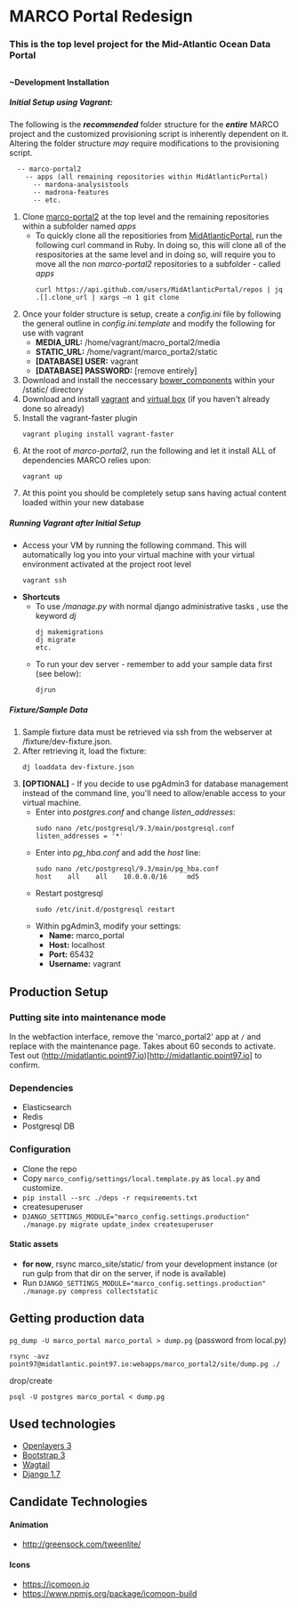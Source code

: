 # MARCO Portal Redesign

### This is the top level project for the Mid-Atlantic Ocean Data Portal
##
#### ~Development Installation

##### Initial Setup using Vagrant:
The following is the **_recommended_** folder structure for the **_entire_** MARCO project and the customized provisioning script is inherently dependent on it. Altering the folder structure *may* require modifications to the provisioning script.

```
  -- marco-portal2
    -- apps (all remaining repositories within MidAtlanticPortal) 
      -- mardona-analysistools
      -- madrona-features
      -- etc.
```

 1. Clone [marco-portal2](https://github.com/MidAtlanticPortal/marco-portal2.git) at the top level and the remaining repositories within a subfolder named *apps*
    * To quickly clone all the repositiories from [MidAtlanticPortal](https://github.com/MidAtlanticPortal), run the following curl command in Ruby. In doing so, this will clone all of the respositories at the same level and in doing so, will require you to move all the non *marco-portal2* repositories to a subfolder - called *apps*
      ```
      curl https://api.github.com/users/MidAtlanticPortal/repos | jq .[].clone_url | xargs –n 1 git clone
      ```
2. Once your folder structure is setup, create a *config.ini* file by following the general outline in *config.ini.template* and modify the following for use with vagrant
    * **MEDIA_URL:** /home/vagrant/macro_portal2/media
    * **STATIC_URL:** /home/vagrant/marco_porta2/static
    * **[DATABASE] USER:** vagrant
    * **[DATABASE] PASSWORD:** [remove entirely]
3. Download and install the neccessary [bower_components](http://portal.midatlanticocean.org/static/bower_components.tar.gz) within your /static/ directory
4. Download and install [vagrant](https://www.vagrantup.com/downloads.html) and [virtual box](https://www.virtualbox.org/wiki/Downloads) (if you haven't already done so already)
5. Install the vagrant-faster plugin
   ```
   vagrant pluging install vagrant-faster
   ```
6. At the root of *marco-portal2*, run the following and let it install ALL of dependencies MARCO relies upon:
    ```
    vagrant up
    ```
7. At this point you should be completely setup sans having actual content loaded within your new database

##### Running Vagrant after Initial Setup
* Access your VM by running the following command. This will automatically log you into your virtual machine with your virtual environment activated at the project root level
   ```
   vagrant ssh
   ```
* **Shortcuts**
  * To use */manage.py* with normal django administrative tasks , use the keyword *dj* 
     ```
     dj makemigrations
     dj migrate
     etc.
     ```
  * To run your dev server - remember to add your sample data first (see below):
    ```
    djrun
    ```

##### Fixture/Sample Data
1. Sample fixture data must be retrieved via ssh from the webserver at /fixture/dev-fixture.json.
2. After retrieving it, load the fixture:
   ```
   dj loaddata dev-fixture.json
   ```
3. **[OPTIONAL]** - If you decide to use pgAdmin3 for database management instead of the command line, you'll need to allow/enable access to your virtual machine.
    * Enter into *postgres.conf* and change *listen_addresses*:
      ```
      sudo nano /etc/postgresql/9.3/main/postgresql.conf
      listen_addresses = '*'
      ```
   * Enter into *pg_hba.conf* and add the *host* line:
       ```
       sudo nano /etc/postgresql/9.3/main/pg_hba.conf 
       host    all    all    10.0.0.0/16     md5
       ```
   * Restart postgresql
     ```
     sudo /etc/init.d/postgresql restart
     ```
   * Within pgAdmin3, modify your settings:
     *  **Name:** marco_portal
     *  **Host:** localhost
     *  **Port:** 65432
     *  **Username:** vagrant
     
## Production Setup


### Putting site into maintenance mode

In the webfaction interface, remove the 'marco_portal2' app at `/` and replace 
with the maintenance page. Takes about 60 seconds to activate. Test out (http://midatlantic.point97.io)[http://midatlantic.point97.io]
to confirm. 

### Dependencies

 - Elasticsearch
 - Redis
 - Postgresql DB

### Configuration

 - Clone the repo
 - Copy `marco_config/settings/local.template.py` as `local.py` and customize.
 - `pip install --src ./deps -r requirements.txt`
 - createsuperuser
 - `DJANGO_SETTINGS_MODULE="marco_config.settings.production" ./manage.py migrate update_index createsuperuser`

#### Static assets

 - **for now**, rsync marco_site/static/ from your development instance (or run gulp from that dir on the server, if node is available)
 - Run `DJANGO_SETTINGS_MODULE="marco_config.settings.production" ./manage.py compress collectstatic`

## Getting production data

`pg_dump -U marco_portal marco_portal > dump.pg` (password from local.py)

`rsync -avz point97@midatlantic.point97.io:webapps/marco_portal2/site/dump.pg ./`

drop/create

`psql -U postgres marco_portal < dump.pg`

## Used technologies

  * [Openlayers 3](http://openlayers.org/)
  * [Bootstrap 3](http://getbootstrap.com/)
  * [Wagtail](http://wagtail.io/)
  * [Django 1.7](https://docs.djangoproject.com/en/1.7/)

## Candidate Technologies

#### Animation

 - http://greensock.com/tweenlite/

#### Icons

 - https://icomoon.io
 - https://www.npmjs.org/package/icomoon-build

